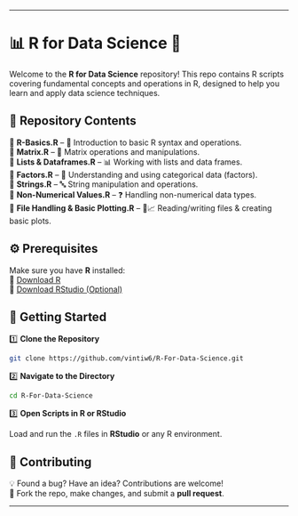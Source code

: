 
---

# 📊 R for Data Science 🚀  

Welcome to the **R for Data Science** repository! This repo contains R scripts covering fundamental concepts and operations in R, designed to help you learn and apply data science techniques.  

## 📂 Repository Contents  

📌 **R-Basics.R** – 📝 Introduction to basic R syntax and operations.  
📌 **Matrix.R** – 🧮 Matrix operations and manipulations.  
📌 **Lists & Dataframes.R** – 📊 Working with lists and data frames.  
📌 **Factors.R** – 🔢 Understanding and using categorical data (factors).  
📌 **Strings.R** – 🔤 String manipulation and operations.  
📌 **Non-Numerical Values.R** – ❓ Handling non-numerical data types.  
📌 **File Handling & Basic Plotting.R** – 📂📈 Reading/writing files & creating basic plots.  

## ⚙️ Prerequisites  

Make sure you have **R** installed:  
🔗 [Download R](https://cran.r-project.org/)  
🔗 [Download RStudio (Optional)](https://www.rstudio.com/products/rstudio/download/)  

## 🚀 Getting Started  

1️⃣ **Clone the Repository**  

```bash
git clone https://github.com/vintiw6/R-For-Data-Science.git
```

2️⃣ **Navigate to the Directory**  

```bash
cd R-For-Data-Science
```

3️⃣ **Open Scripts in R or RStudio**  

Load and run the `.R` files in **RStudio** or any R environment.  

## 🤝 Contributing  

💡 Found a bug? Have an idea? Contributions are welcome!  
🔄 Fork the repo, make changes, and submit a **pull request**.  


---
